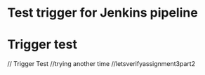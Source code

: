 # Test trigger for Jenkins pipeline
# Trigger test
// Trigger Test
//trying another time
//letsverifyassignment3part2
